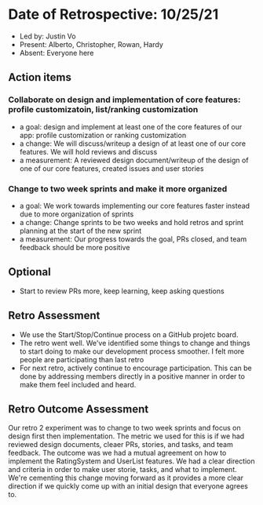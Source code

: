 # Date of Retrospective: 10/25/21

* Led by: Justin Vo
* Present: Alberto, Christopher, Rowan, Hardy
* Absent: Everyone here

## Action items

### Collaborate on design and implementation of core features: profile customizatoin, list/ranking customization
* a goal: design and implement at least one of the core features of our app: profile customization or ranking customization
* a change: We will discuss/writeup a design of at least one of our core features. We will hold reviews and discuss
* a measurement: A reviewed design document/writeup of the design of one of our core features, created issues and user stories

### Change to two week sprints and make it more organized
* a goal: We work towards implementing our core features faster instead due to more organization of sprints
* a change: Change sprints to be two weeks and hold retros and sprint planning at the start of the new sprint
* a measurement: Our progress towards the goal, PRs closed, and team feedback should be more positive

## Optional

* Start to review PRs more, keep learning, keep asking questions

## Retro Assessment

* We use the Start/Stop/Continue process on a GitHub projetc board.
* The retro went well. We've identified some things to change and things to start doing to make our development process smoother. I felt more people are participating than last retro
* For next retro, actively continue to encourage participation. This can be done by addressing members directly in a positive manner in order to make them feel included and heard.

## Retro Outcome Assessment

Our retro 2 experiment was to change to two week sprints and focus on design first then implementation. The metric we used for this is if we had reviewed design documents, cleaer PRs, stories, and tasks, and team feedback. The outcome was we had a mutual agreement on how to implement the RatingSystem and UserList features. We had a clear direction and criteria in order to make user storie, tasks, and what to implement. We're cementing this change moving forward as it provides a more clear direction if we quickly come up with an initial design that everyone agrees to. 
